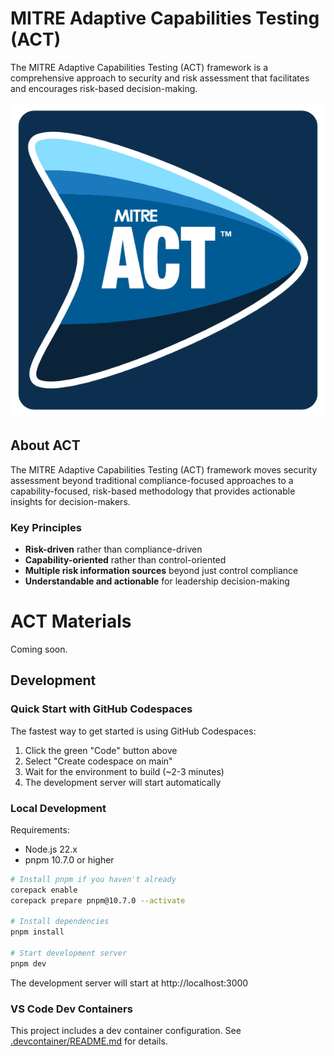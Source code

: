 # MITRE Adaptive Capabilities Testing (ACT)

The MITRE Adaptive Capabilities Testing (ACT) framework is a comprehensive approach to security and risk assessment that facilitates and encourages risk-based decision-making.

![MITRE ACT](./public/images/mitre-act-arrow-square-600.png)

## About ACT

The MITRE Adaptive Capabilities Testing (ACT) framework moves security assessment beyond traditional compliance-focused approaches to a capability-focused, risk-based methodology that provides actionable insights for decision-makers.

### Key Principles

- **Risk-driven** rather than compliance-driven
- **Capability-oriented** rather than control-oriented
- **Multiple risk information sources** beyond just control compliance
- **Understandable and actionable** for leadership decision-making

# ACT Materials

Coming soon.

## Development

### Quick Start with GitHub Codespaces

The fastest way to get started is using GitHub Codespaces:

1. Click the green "Code" button above
2. Select "Create codespace on main"
3. Wait for the environment to build (~2-3 minutes)
4. The development server will start automatically

### Local Development

Requirements:
- Node.js 22.x
- pnpm 10.7.0 or higher

```bash
# Install pnpm if you haven't already
corepack enable
corepack prepare pnpm@10.7.0 --activate

# Install dependencies
pnpm install

# Start development server
pnpm dev
```

The development server will start at http://localhost:3000

### VS Code Dev Containers

This project includes a dev container configuration. See [.devcontainer/README.md](.devcontainer/README.md) for details.
